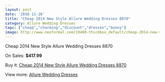 ```yaml
---
layout: post
date: '2016-11-26'
title: "Cheap 2014 New Style Allure Wedding Dresses 8870"
category: Allure Wedding Dresses
tags: ["cheap","charming","discount","dresses","bonny"]
image: http://www.neoformal.com/19480-thickbox_default/cheap-2014-new-style-allure-wedding-dresses-8870.jpg
---
```

Cheap 2014 New Style Allure Wedding Dresses 8870

On Sales: **$417.99**
<a href="https://www.neoformal.com/en/allure-wedding-dresses-2014/6246-cheap-2014-new-style-allure-wedding-dresses-8870.html"><amp-img layout="responsive" width="600" height="600" src="//www.neoformal.com/19480-thickbox_default/cheap-2014-new-style-allure-wedding-dresses-8870.jpg" alt="Cheap 2014 New Style Allure Wedding Dresses 8870 0" /></a>
<a href="https://www.neoformal.com/en/allure-wedding-dresses-2014/6246-cheap-2014-new-style-allure-wedding-dresses-8870.html"><amp-img layout="responsive" width="600" height="600" src="//www.neoformal.com/19482-thickbox_default/cheap-2014-new-style-allure-wedding-dresses-8870.jpg" alt="Cheap 2014 New Style Allure Wedding Dresses 8870 1" /></a>
<a href="https://www.neoformal.com/en/allure-wedding-dresses-2014/6246-cheap-2014-new-style-allure-wedding-dresses-8870.html"><amp-img layout="responsive" width="600" height="600" src="//www.neoformal.com/19481-thickbox_default/cheap-2014-new-style-allure-wedding-dresses-8870.jpg" alt="Cheap 2014 New Style Allure Wedding Dresses 8870 2" /></a>

Buy it: [Cheap 2014 New Style Allure Wedding Dresses 8870](https://www.neoformal.com/en/allure-wedding-dresses-2014/6246-cheap-2014-new-style-allure-wedding-dresses-8870.html "Cheap 2014 New Style Allure Wedding Dresses 8870")

View more: [Allure Wedding Dresses](https://www.neoformal.com/en/82-allure-wedding-dresses-2014 "Allure Wedding Dresses")